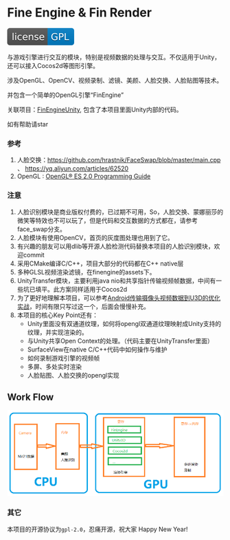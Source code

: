# Fine Engine & Fin Render 
[![License](LICENSES/GPL-blue.svg)](LICENSES/gpl-2.0.md)

与游戏引擎进行交互的模块，特别是视频数据的处理与交互。不仅适用于Unity，还可以接入Cocos2d等图形引擎。

涉及OpenGL、OpenCV、视频录制、滤镜、美颜、人脸交换、人脸贴图等技术。

并包含一个简单的OpenGL引擎“FinEngine”

关联项目：[FinEngineUnity](https://github.com/ifinver/FinEngineUnity), 包含了本项目里面Unity内部的代码。

如有帮助请star

### 参考
1. 人脸交换：https://github.com/hrastnik/FaceSwap/blob/master/main.cpp 、 https://yq.aliyun.com/articles/62520
1. OpenGL : [OpenGL® ES 2.0 Programming Guide](https://download.csdn.net/download/oldwhy/9262285)
### 注意
1. 人脸识别模块是商业版权付费的，已过期不可用，So，人脸交换、蒙娜丽莎的微笑等特效也不可以玩了，但是代码和交互数据的方式都在，请参考face_swap分支。
1. 人脸模块有使用OpenCV，首页的灰度图处理也用到了它。
1. 有兴趣的朋友可以用dlib等开源人脸检测代码替换本项目的人脸识别模块，欢迎commit
1. 采用CMake编译C/C++，项目大部分的代码都在C++ native层
1. 多种GLSL视频渲染滤镜，在finengine的assets下。
1. UnityTransfer模块，主要利用java nio和共享指针传输视频帧数据，中间有一些坑已填平。此方案同样适用于Cocos2d
1. 为了更好地理解本项目，可以参考[Android传输摄像头视频数据到U3D的优化实战](https://www.jianshu.com/p/0df7700b9fb7)，时间有限只写过这一个，后面会慢慢补充。
1. 本项目的核心Key Point还有：
    - Unity里面没有双通道纹理，如何将opengl双通道纹理映射成Unity支持的纹理，并实现渲染的。
    - 与Unity共享Open Context的处理。（代码主要在UnityTransfer里面）
    - SurfaceView在native C/C++代码中如何操作与维护
    - 如何录制游戏引擎的视频帧
    - 多屏、多处实时渲染
    - 人脸贴图、人脸交换的opengl实现
## Work Flow
![Work Flow](/workflow.png)

### 其它

本项目的开源协议为`gpl-2.0`，忍痛开源，祝大家 Happy New Year!

